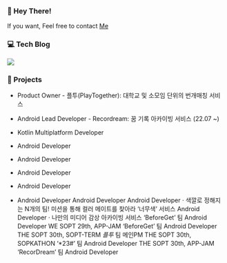 

### 👋 Hey There! 
If you want, Feel free to contact [Me](https://github.com/s9hn/github-readme-stats](https://www.notion.so/SEHUN-KIM-c3f97f60bed34ddd96dcf14124383919)https://www.notion.so/SEHUN-KIM-c3f97f60bed34ddd96dcf14124383919)
### 💻 Tech Blog

  <a href="https://s2ehun.tistory.com//"><img src="https://img.shields.io/badge/Tistory-000000?style=flat-square&logo=Tistory&logoColor=white&link=https://s2ehun.tistory.com/"/></a>
    
### 📌 Projects

- Product Owner - 플투(PlayTogether): 대학교 및 소모임 단위의 번개매칭 서비스  
- Android Lead Developer - Recordream: 꿈 기록 아카이빙 서비스 (22.07 ~)
- Kotlin Multiplatform Developer
- Android Developer

- Android Developer
- Android Developer
- Android Developer
- Android Developer
Android Developer
Android Developer
· 색깔로 정해지는 N개의 팀! 미션을 통해 컬러 메이트를 찾아라 ‘너무색’ 서비스 Android Developer
· 나만의 미디어 감상 아카이빙 서비스 ‘BeforeGet’ 팀 Android Developer
WE SOPT 29th, APP-JAM ‘BeforeGet’ 팀 Android Developer
THE SOPT 30th, SOPT-TERM *플투* 팀 메인PM
THE SOPT 30th, SOPKATHON ‘*23#’ 팀 Android Developer
 THE SOPT 30th, APP-JAM ‘RecorDream’ 팀 Android Developer
